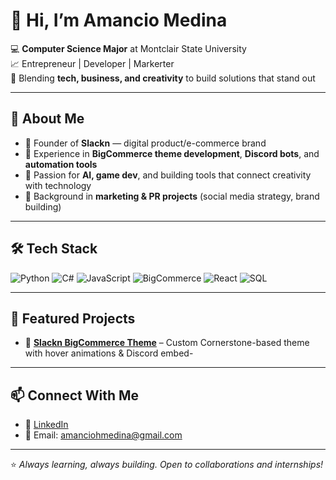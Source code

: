 # 👋 Hi, I’m Amancio Medina

💻 **Computer Science Major** at Montclair State University  
📈 Entrepreneur | Developer | Markerter  
🎯 Blending **tech, business, and creativity** to build solutions that stand out  

---

## 🚀 About Me
- 🔹 Founder of **Slackn** — digital product/e-commerce brand
- 🔹 Experience in **BigCommerce theme development**, **Discord bots**, and **automation tools**
- 🔹 Passion for **AI, game dev**, and building tools that connect creativity with technology
- 🔹 Background in **marketing & PR projects** (social media strategy, brand building)

---

## 🛠️ Tech Stack
![Python](https://img.shields.io/badge/Python-3776AB?style=for-the-badge&logo=python&logoColor=white)
![C#](https://img.shields.io/badge/C%23-239120?style=for-the-badge&logo=c-sharp&logoColor=white)
![JavaScript](https://img.shields.io/badge/JavaScript-F7DF1E?style=for-the-badge&logo=javascript&logoColor=black)
![BigCommerce](https://img.shields.io/badge/BigCommerce-121212?style=for-the-badge&logo=bigcommerce&logoColor=white)
![React](https://img.shields.io/badge/React-20232A?style=for-the-badge&logo=react&logoColor=61DAFB)
![SQL](https://img.shields.io/badge/SQL-003B57?style=for-the-badge&logo=databricks&logoColor=white)

---

## 📂 Featured Projects
- 🛒 **[Slackn BigCommerce Theme](#)** – Custom Cornerstone-based theme with hover animations & Discord embed-

---

## 📫 Connect With Me
- 💼 [LinkedIn](https://linkedin.com/in/amancio-medina004)
- 📧 Email: amanciohmedina@gmail.com

---

⭐️ *Always learning, always building. Open to collaborations and internships!*
